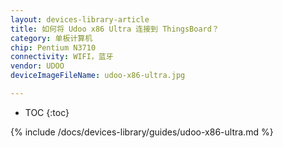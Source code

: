 ```yaml
---
layout: devices-library-article
title: 如何将 Udoo x86 Ultra 连接到 ThingsBoard？
category: 单板计算机
chip: Pentium N3710
connectivity: WIFI，蓝牙
vendor: UDOO
deviceImageFileName: udoo-x86-ultra.jpg

---
```



* TOC
{:toc}

{% include /docs/devices-library/guides/udoo-x86-ultra.md %}